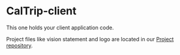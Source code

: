 # CalTrip-client
This one holds your client application code.

Project files like vision statement and logo are located in our [Project repository](https://github.com/calvin-cs262-fall2021-teamC/CalTrip-project).
